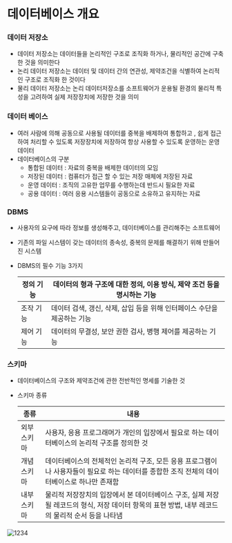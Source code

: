 # 데이터베이스 개요

### 데이터 저장소

- 데이터 저장소는 데이터들을 논리적인 구조로 조직화 하거나, 물리적인 공간에 구축한 것을 의미한다
- 논리 데이터 저장소는 데이터 및 데이터 간의 연관성, 제약조건을 식별하여 논리적인 구조로 조직화 한 것이다
- 물리 데이터 저장소는 논리 데이터저장소를 소프트웨어가 운용될 환경의 물리적 특성을 고려하여 실제 저장장치에 저장한 것을 의미



### 데이터 베이스

- 여러 사람에 의해 공동으로 사용될 데이터를 중복을 배제하여 통합하고 , 쉽게 접근하여 처리할 수 있도록 저장장치에 저장하여 항상 사용할 수 있도록 운영하는 운영 데이터
- 데이터베이스의 구분
  - 통합된 데이터 : 자료의 중복을 배제한 데이터의 모임
  - 저장된 데이터 : 컴퓨터가 접근 할 수 있는 저장 매체에 저장된 자료
  - 운영 데이터 :  조직의 고유한 업무를 수행하는데 반드시 필요한 자료
  - 공용 데이터 : 여러 응용 시스템들이 공동으로 소유하고 유지하는 자료



### DBMS

- 사용자의 요구에 따라 정보를 생성해주고, 데이터베이스를 관리해주는 소프트웨어

- 기존의 파일 시스템이 갖는 데이터의 종속성, 중복의 문제를 해결하기 위해 만들어진 시스템

- DBMS의 필수 기능 3가지

  | 정의 기능 | 데이터의 형과 구조에 대한 정의, 이용 방식, 제약 조건 등을 명시하는 기능 |
  | --------- | ------------------------------------------------------------ |
  | 조작 기능 | 데이터 검색, 갱신, 삭제, 삽입 등을 위해 인터페이스 수단을 제공하는 기능 |
  | 제어 기능 | 데이터의 무결성, 보안 권한 검사, 병행 제어를 제공하는 기능   |



### 스키마 

- 데이터베이스의 구조와 제약조건에 관한 전반적인 명세를 기술한 것

- 스키마 종류

  | 종류        | 내용                                                         |
  | ----------- | ------------------------------------------------------------ |
  | 외부 스키마 | 사용자, 응용 프로그래머가 개인의 입장에서 필요로 하는 데이터베이스의 논리적 구조를 정의한 것 |
  | 개념 스키마 | 데이터베이스의 전체적인 논리적 구조, 모든 응용 프로그램이나 사용자들이 필요로 하는 데이터를 종합한 조직 전체의 데이터베이스로 하나만 존재함 |
  | 내부 스키마 | 물리적 저장장치의 입장에서 본 데이터베이스 구조, 실제 저장될 레코드의 형식, 저장 데이터 항목의 표현 방법, 내부 레코드의 물리적 순서 등을 나타냄 |

  

![1234](https://user-images.githubusercontent.com/86362202/134005457-3bf223c8-002f-4d63-ba27-e026d95fb97c.png)
